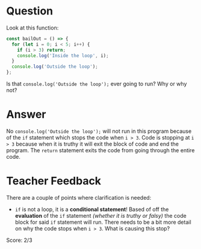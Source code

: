 # Question
Look at this function:

```js
const bailOut = () => {
  for (let i = 0; i < 5; i++) {
    if (i > 3) return;
    console.log('Inside the loop', i);
  }
  console.log('Outside the loop');
};
```

Is that `console.log('Outside the loop');` ever going to run? Why or why not?

# Answer
No `console.log('Outside the loop');` will not run in this program because of the `if` statement which stops the code when `i > 3`. Code is  stopping at `i > 3` because when it is truthy it will exit the block of code and end the program.  The `return` statement exits the code from going through the entire code.

# Teacher Feedback

There are a couple of points where clarification is needed: 
- `if` is not a loop, it is a **conditional statement**! Based of off the **evaluation** of the `if` statement *(whether it is truthy or falsy)* the code block for said `if` statement will run. 
There needs to be a bit more detail on why the code stops when `i > 3`. What is causing this stop? 

Score: 2/3